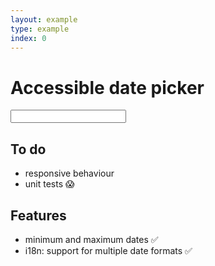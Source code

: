 ```yaml
---
layout: example
type: example
index: 0
---
```


<h1>Accessible date picker</h1>

<script src="ds-datepicker.js"></script>

<div data-module="ds-datepicker" class="ds_datepicker">
  <div class="ds_input__wrapper">
    <input data-mindate="08/07/2020" data-maxdate="15/08/2020" type="text" class="ds_input  ds_input--fixed-10">
  </div>
</div>

<h2>To do</h2>
<ul>
  <li>responsive behaviour</li>
  <li>unit tests 😱</li>
</ul>

<h2>Features</h2>
<ul>
  <li>minimum and maximum dates &#9989;</li>
  <li>i18n: support for multiple date formats &#9989;</li>
</ul>


<script>
    const datePickers = [].slice.call(document.querySelectorAll('[data-module="ds-datepicker"]'));
    datePickers.forEach(datePicker => new DSDatePicker(datePicker).init());
</script>
